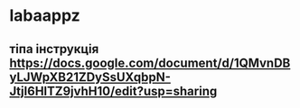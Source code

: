 # labaappz

## тіпа інструкція https://docs.google.com/document/d/1QMvnDByLJWpXB21ZDySsUXqbpN-Jtjl6HlTZ9jvhH10/edit?usp=sharing
